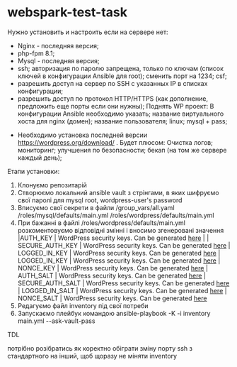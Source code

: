 # webspark-test-task
Нужно установить и настроить если на сервере нет:
 - Nginx - последняя версия;
 - php-fpm 8.1;
 - Mysql - последняя версия;
 - ssh;
авторизация по паролю запрещена, только по ключам (список ключей в конфигурации Ansible для root);
сменить порт на 1234;
csf;
 - разрешить доступ на сервер по SSH с указанных IP в списках конфигурации;
 - разрешить доступ по протокол HTTP/HTTPS (как дополнение, предложить еще порты если они нужны);
Поднять WP проект:
  В конфигурации Ansible необходимо указать;
  название виртуального хоста для nginx (домен);
  название пользователя;
linux;
  mysql + pass;
* Необходимо установка последней версии https://wordpress.org/download/ .
Будет плюсом:
  Очистка логов;
  мониторинг;
  улучшения по безопасности;
  бекап (на том же сервере каждый день);
  
  
Етапи установки:
1. Клонуємо репозитарій
2. Створюємо локальний ansible vault з стрінгами, в яких шифруємо свої паролі для mysql root, wordpress-user's password
3. Вписуємо свої секрети в файли /group_vars/all.yaml
                                 /roles/mysql/defaults/main.yml
                                 /roles/wordpress/defaults/main.yml
4. При бажанні в файлі /roles/wordpress/defaults/main.yml розкоментовуємо відповідні змінні і вносимо згенеровані значення
|AUTH_KEY | WordPress security keys. Can be generated [here](https://api.wordpress.org/secret-key/1.1/salt/) | 
| SECURE_AUTH_KEY | WordPress security keys. Can be generated [here](https://api.wordpress.org/secret-key/1.1/salt/)
| LOGGED_IN_KEY | WordPress security keys. Can be generated [here](https://api.wordpress.org/secret-key/1.1/salt/)
| LOGGED_IN_KEY | WordPress security keys. Can be generated [here](https://api.wordpress.org/secret-key/1.1/salt/)
| NONCE_KEY | WordPress security keys. Can be generated [here](https://api.wordpress.org/secret-key/1.1/salt/)
| AUTH_SALT | WordPress security keys. Can be generated [here](https://api.wordpress.org/secret-key/1.1/salt/)
| SECURE_AUTH_SALT | WordPress security keys. Can be generated [here](https://api.wordpress.org/secret-key/1.1/salt/)
| LOGGED_IN_SALT | WordPress security keys. Can be generated [here](https://api.wordpress.org/secret-key/1.1/salt/)
| NONCE_SALT | WordPress security keys. Can be generated [here](https://api.wordpress.org/secret-key/1.1/salt/)
5. Редагуємо файл inventory під свої потреби
6. Запускаємо плейбук командою ansible-playbook -K -i inventory main.yml --ask-vault-pass

TDL

потрібно розібратись як коректно обіграти зміну порту ssh з стандартного на інший, щоб щоразу не міняти inventory 
